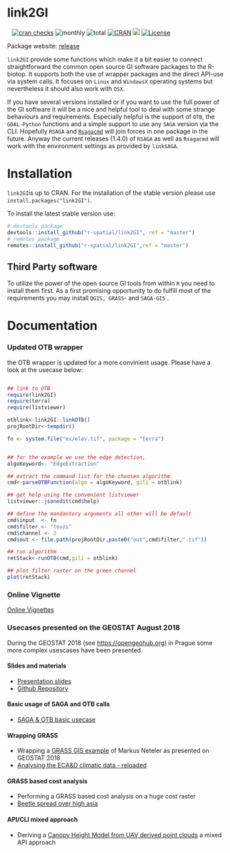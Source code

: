 # link2GI
` `
[![cran
checks](https://badges.cranchecks.info/worst/link2GI.svg)](https://cran.r-project.org/web/checks/check_results_link2GI.html)
![monthly](https://cranlogs.r-pkg.org/badges/link2GI)
![total](https://cranlogs.r-pkg.org/badges/grand-total/link2GI)
[![CRAN](https://www.r-pkg.org/badges/version/link2GI?color=009999)](https://cran.r-project.org/package=link2GI)
[![](https://img.shields.io/github/stars/r-spatial/link2GI?style=flat)](https://github.com/r-spatial/link2GI)
[![License](https://img.shields.io/badge/license-GPL%20%28%3E=%203%29-lightgrey.svg?style=flat)](https://www.gnu.org/licenses/gpl-3.0.html)
` `

Package website: [release](https://r-spatial.github.io/link2GI/)

`link2GI` provide some functions which make it a bit easier to connect straightforward the common open source GI software packages to the R-biotop. It supports both the use of wrapper packages and the direct API-use via system calls. It focuses on `Linux` and `WindowsX` operating systems but nevertheless it should also work with `OSX`.



If you have several versions installed or if you want to use the full power of the GI software it will be a nice and helpful tool to deal with some strange behaviours and requirements. Especially helpful is the support of `OTB`, the `GDAL-Python` functions and a simple support to use any `SAGA` version via the CLI. Hopefully `RSAGA` and [`Rsagacmd`](https://github.com/stevenpawley/Rsagacmd) will join forces in one package in the future. Anyway the current releases (1.4.0) of  `RSAGA` as well as `Rsagacmd` will work with the environment settings as provided by `linkSAGA`.


# Installation

`link2GI`is up to CRAN. For the installation of the stable version please use `install.packages("link2GI")`. 

To install the  latest stable version use:
  ```r
# devtools package
devtools::install_github("r-spatial/link2GI", ref = "master")
# remotes package
remotes::install_github("r-spatial/link2GI",ref = "master")
```

## Third Party software
To utilize the power of the open source GI tools from within `R` you need to install  them first. As a first promising opportunity to do fulfill most of the requirements you may install `QGIS, GRASS`- and `SAGA-GIS` .

# Documentation

### Updated OTB wrapper

the OTB wrapper is updated for a more convinient usage. Please have a look at the usecase below:
  
```r

## link to OTB
require(link2GI)
require(terra)
require(listviewer)

otblink<-link2GI::linkOTB()
projRootDir<-tempdir()

fn <- system.file("ex/elev.tif", package = "terra")


## for the example we use the edge detection, 
algoKeyword<- "EdgeExtraction"

## extract the command list for the choosen algorithm 
cmd<-parseOTBFunction(algo = algoKeyword, gili = otblink)

## get help using the convenient listviewer
listviewer::jsonedit(cmd$help)

## define the mandantory arguments all other will be default
cmd$input  <- fn
cmd$filter <- "touzi"
cmd$channel <- 2
cmd$out <- file.path(projRootDir,paste0("out",cmd$filter,".tif"))

## run algorithm
retStack<-runOTB(cmd,gili = otblink)

## plot filter raster on the green channel
plot(retStack)
```


### Online Vignette

[Online Vignettes](https://r-spatial.github.io/link2GI/)


### Usecases presented on the GEOSTAT August 2018



During the GEOSTAT 2018 (see https://opengeohub.org) in Prague some more complex usescases have been presented.

#### Slides and materials
- [Presentation slides](https://gisma.github.io/link2gi2018/link2gi2018.html#1)
- [Github Repository](https://github.com/gisma/link2gi2018)

#### Basic usage of SAGA and OTB calls 
- [SAGA & OTB basic usecase](https://github.com/gisma/link2gi2018/blob/master/R/usecases/saga-otb/useCaseSAGA-OTB.R)
                        
#### Wrapping  GRASS 
- Wrapping a [GRASS GIS example](https://neteler.gitlab.io/grass-gis-analysis/02_grass-gis_ecad_analysis/) of Markus Neteler as presented on GEOSTAT 2018 
- [Analysing the ECA&D climatic data - reloaded](https://github.com/gisma/link2gi2018/blob/master/R/usecases/grass/useCaseGRASS-Neteler2018.R)
                        
#### GRASS based cost analysis
- Performing a GRASS based cost analysis on a huge cost raster 
- [Beetle spread over high asia](https://github.com/gisma/link2gi2018/blob/master/R/usecases/cost-analysis/useCaseBeetle.R)
                        
#### API/CLI mixed approach
- Deriving a [Canopy Height Model from UAV derived point clouds](https://github.com/gisma/link2gi2018/blob/master/R/usecases/uav-pc/useCaseCHM.R) a mixed API approach 
                        
